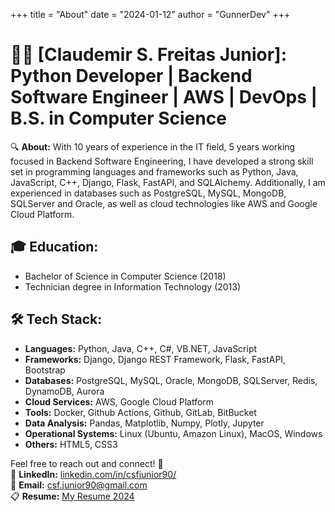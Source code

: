 +++
title = "About"
date = "2024-01-12"
author = "GunnerDev"
+++

# 👨‍💻 [Claudemir S. Freitas Junior]: Python Developer | Backend Software Engineer | AWS | DevOps | B.S. in Computer Science

🔍 **About:** With 10 years of experience in the IT field, 5 years working focused in Backend Software Engineering, I have developed a strong skill set in programming languages and frameworks such as Python, Java, JavaScript, C++, Django, Flask, FastAPI, and SQLAlchemy. Additionally, I am experienced in databases such as PostgreSQL, MySQL, MongoDB, SQLServer and Oracle, as well as cloud technologies like AWS and Google Cloud Platform.

## 🎓 **Education:**
- Bachelor of Science in Computer Science (2018)
- Technician degree in Information Technology (2013)

## 🛠️ **Tech Stack:**
- **Languages:** Python, Java, C++, C#, VB.NET, JavaScript
- **Frameworks:** Django, Django REST Framework, Flask, FastAPI, Bootstrap
- **Databases:** PostgreSQL, MySQL, Oracle, MongoDB, SQLServer, Redis, DynamoDB, Aurora
- **Cloud Services:** AWS, Google Cloud Platform
- **Tools:** Docker, Github Actions, Github, GitLab, BitBucket
- **Data Analysis:** Pandas, Matplotlib, Numpy, Plotly, Jupyter
- **Operational Systems:** Linux (Ubuntu, Amazon Linux), MacOS, Windows
- **Others:** HTML5, CSS3



Feel free to reach out and connect! 👥  
🔗 **LinkedIn:** [linkedin.com/in/csfjunior90/](https://www.linkedin.com/in/csfjunior90/)  
📧 **Email:** [csf.junior90@gmail.com](mailto:csf.junior90@gmail.com)  
📋 **Resume:** [My Resume 2024](/resume.pdf)
